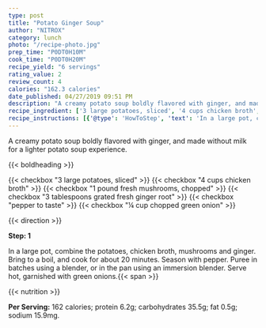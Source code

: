 ```yaml
---
type: post
title: "Potato Ginger Soup"
author: "NITROX"
category: lunch
photo: "/recipe-photo.jpg"
prep_time: "P0DT0H10M"
cook_time: "P0DT0H20M"
recipe_yield: "6 servings"
rating_value: 2
review_count: 4
calories: "162.3 calories"
date_published: 04/27/2019 09:51 PM
description: "A creamy potato soup boldly flavored with ginger, and made without milk for a lighter potato soup experience."
recipe_ingredient: ['3 large potatoes, sliced', '4 cups chicken broth', '1 pound fresh mushrooms, chopped', '3 tablespoons grated fresh ginger root', 'pepper to taste', '¼ cup chopped green onion']
recipe_instructions: [{'@type': 'HowToStep', 'text': 'In a large pot, combine the potatoes, chicken broth, mushrooms and ginger. Bring to a boil, and cook for about 20 minutes. Season with pepper. Puree in batches using a blender, or in the pan using an immersion blender. Serve hot, garnished with green onions.\n'}]
---
```


A creamy potato soup boldly flavored with ginger, and made without milk for a lighter potato soup experience. 

{{< boldheading >}}

{{< checkbox "3 large potatoes, sliced" >}}
{{< checkbox "4 cups chicken broth" >}}
{{< checkbox "1 pound fresh mushrooms, chopped" >}}
{{< checkbox "3 tablespoons grated fresh ginger root" >}}
{{< checkbox "pepper to taste" >}}
{{< checkbox "¼ cup chopped green onion" >}}


{{< direction >}}

**Step: 1**

In a large pot, combine the potatoes, chicken broth, mushrooms and ginger. Bring to a boil, and cook for about 20 minutes. Season with pepper. Puree in batches using a blender, or in the pan using an immersion blender. Serve hot, garnished with green onions.{{< span >}}

{{< nutrition >}}

**Per Serving:** 162 calories; protein 6.2g; carbohydrates 35.5g; fat 0.5g; sodium 15.9mg.
